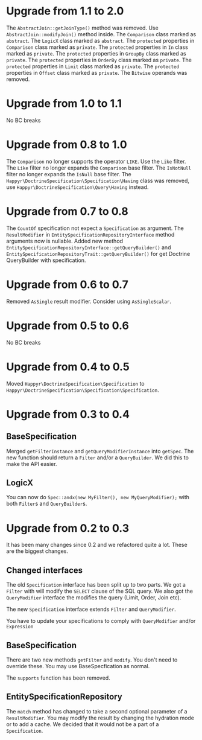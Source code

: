 # Upgrade from 1.1 to 2.0

The `AbstractJoin::getJoinType()` method was removed. Use `AbstractJoin::modifyJoin()` method inside.
The `Comparison` class marked as `abstract`.
The `LogicX` class marked as `abstract`.
The `protected` properties in `Comparison` class marked as `private`.
The `protected` properties in `In` class marked as `private`.
The `protected` properties in `GroupBy` class marked as `private`.
The `protected` properties in `OrderBy` class marked as `private`.
The `protected` properties in `Limit` class marked as `private`.
The `protected` properties in `Offset` class marked as `private`.
The `Bitwise` operands was removed.

# Upgrade from 1.0 to 1.1

No BC breaks

# Upgrade from 0.8 to 1.0

The `Comparison` no longer supports the operator `LIKE`. Use the `Like` filter.
The `Like` filter no longer expands the `Comparison` base filter.
The `IsNotNull` filter no longer expands the `IsNull` base filter.
The `Happyr\DoctrineSpecification\Specification\Having` class was removed, use `Happyr\DoctrineSpecification\Query\Having` instead.

# Upgrade from 0.7 to 0.8

The `CountOf` specification not expect a `Specification` as argument.
The `ResultModifier` in `EntitySpecificationRepositoryInterface` method arguments now is nullable.
Added new method `EntitySpecificationRepositoryInterface::getQueryBuilder()` and
`EntitySpecificationRepositoryTrait::getQueryBuilder()` for get Doctrine QueryBuilder with specification.

# Upgrade from 0.6 to 0.7

Removed `AsSingle` result modifier. Consider using `AsSingleScalar`.

# Upgrade from 0.5 to 0.6

No BC breaks

# Upgrade from 0.4 to 0.5

Moved `Happyr\DoctrineSpecification\Specification` to `Happyr\DoctrineSpecification\Specification\Specification`.

# Upgrade from 0.3 to 0.4

## BaseSpecification

Merged `getFilterInstance` and `getQueryModifierInstance` into `getSpec`. The new function should return a `Filter`
and/or a `QueryBuilder`. We did this to make the API easier.

## LogicX

You can now do `Spec::andx(new MyFilter(), new MyQueryModifier);` with both `Filter`s and `QueryBuilder`s.

# Upgrade from 0.2 to 0.3

It has been many changes since 0.2 and we refactored quite a lot. These are the biggest changes.

## Changed interfaces

The old `Specification` interface has been split up to two parts. We got a `Filter` with will modify the `SELECT`
clause of the SQL query. We also got the `QueryModifier` interface the modifies the query (Limit, Order, Join etc).

The new `Specification` interface extends `Filter` and `QueryModifier`.

You have to update your specifications to comply with `QueryModifier` and/or `Expression`


## BaseSpecification

There are two new methods `getFilter` and `modify`. You don't need to override these. You may use BaseSpecfication as
normal.

The `supports` function has been removed.

## EntitySpecificationRepository

The `match` method has changed to take a second optional parameter of a `ResultModifier`. You may modify the result by
changing the hydration mode or to add a cache. We decided that it would not be a part of a `Specification`.
